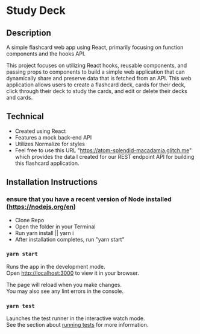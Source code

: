 # Study Deck

## Description

A simple flashcard web app using React, primarily focusing on function components and the hooks API.

This project focuses on utilizing React hooks, reusable components, and passing props to components to build a simple web application that can dynamically share and preserve data that is fetched from an API. This web application allows users to create a flashcard deck, cards for their deck, click through their deck to study the cards, and edit or delete their decks and cards.

## Technical

- Created using React
- Features a mock back-end API
- Utilizes Normalize for styles
- Feel free to use this URL "https://atom-splendid-macadamia.glitch.me" which provides the data I created for our REST endpoint API for building this flashcard application.

## Installation Instructions

### ensure that you have a recent version of Node installed (https://nodejs.org/en)

- Clone Repo
- Open the folder in your Terminal
- Run yarn install || yarn i
- After installation completes, run "yarn start"

### `yarn start`

Runs the app in the development mode.\
Open [http://localhost:3000](http://localhost:3000) to view it in your browser.

The page will reload when you make changes.\
You may also see any lint errors in the console.

### `yarn test`

Launches the test runner in the interactive watch mode.\
See the section about [running tests](https://facebook.github.io/create-react-app/docs/running-tests) for more information.

